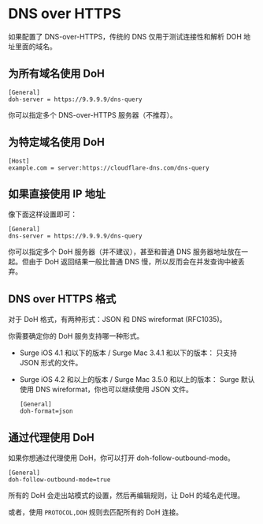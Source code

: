 # DNS over HTTPS

如果配置了 DNS-over-HTTPS，传统的 DNS 仅用于测试连接性和解析 DOH 地址里面的域名。

## 为所有域名使用 DoH

```
[General]
doh-server = https://9.9.9.9/dns-query
```

你可以指定多个 DNS-over-HTTPS 服务器（不推荐）。

## 为特定域名使用 DoH

```text
[Host]
example.com = server:https://cloudflare-dns.com/dns-query
```

## 如果直接使用 IP 地址

像下面这样设置即可：

```text
[General]
dns-server = https://9.9.9.9/dns-query
```

你可以指定多个 DoH 服务器（并不建议），甚至和普通 DNS 服务器地址放在一起。但由于 DoH 返回结果一般比普通 DNS 慢，所以反而会在并发查询中被丢弃。

## DNS over HTTPS 格式

对于 DoH 格式，有两种形式：JSON 和 DNS wireformat (RFC1035)。

你需要确定你的 DoH 服务支持哪一种形式。

* Surge iOS 4.1 和以下的版本 / Surge Mac 3.4.1 和以下的版本： 只支持 JSON 形式的文件。

* Surge iOS 4.2 和以上的版本 / Surge Mac 3.5.0 和以上的版本： Surge 默认使用 DNS wireformat，你也可以继续使用 JSON 文件。

    ```
    [General]
    doh-format=json
    ```
    
## 通过代理使用 DoH

如果你想通过代理使用 DoH，你可以打开 doh-follow-outbound-mode。

```
[General]
doh-follow-outbound-mode=true
```

所有的 DoH 会走出站模式的设置，然后再编辑规则，让 DoH 的域名走代理。

或者，使用 `PROTOCOL,DOH` 规则去匹配所有的 DoH 连接。